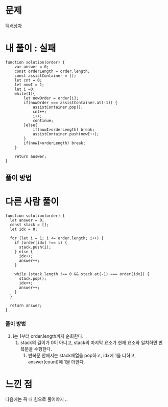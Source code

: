 # 문제
[택배상자](https://school.programmers.co.kr/learn/courses/30/lessons/131704)
# 내 풀이 : 실패

```tsx
function solution(order) {
    var answer = 0;
    const orderLength = order.length;
    const assistContainer = [];
    let cnt = 0;
    let nowI = 1;
    let i =0;
    while(1){
        let nowOrder = order[i];
        if(nowOrder === assistContainer.at(-1)) {
            assistContainer.pop();
            cnt++;
            i++;
            continue;
        }else{
            if(nowI>orderLength) break;
            assistContainer.push(nowI++);
        }
        if(nowI>orderLength) break;
    }
    
    return answer;
}
```

## 풀이 방법

# 다른 사람 풀이

```tsx
function solution(order) {
  let answer = 0;
  const stack = [];
  let idx = 0;

  for (let i = 1; i <= order.length; i++) {
    if (order[idx] !== i) {
      stack.push(i);
    } else {
      idx++;
      answer++;
    }

    while (stack.length !== 0 && stack.at(-1) === order[idx]) {
      stack.pop();
      idx++;
      answer++;
    }
  }

  return answer;
}
```

### 풀이 방법

1. i는 1부터 order.length까지 순회한다.
    1. stack의 길이가 0이 아니고, stack의 마지막 요소가 현재 요소와 일치하면 반복문을 수행한다. 
        1. 반복문 안에서는 stack배열을 pop하고, idx에 1을 더하고, answer(count)에 1을 더한다.

# 느낀 점

다음에는 꼭 내 힘으로 풀어야지 ..